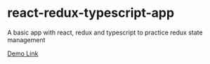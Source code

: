 # react-redux-typescript-app
A basic app with react, redux and typescript to practice redux state management

[Demo Link](https://metinbicaksiz.github.io/react-redux-gh-pages)
